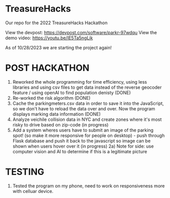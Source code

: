 # TreasureHacks
Our repo for the 2022 TreasureHacks Hackathon

View the devpost: https://devpost.com/software/parkr-97wdqu
View the demo video: https://youtu.be/IE5Ta5ngLik


As of 10/28/2023 we are starting the project again!


# POST HACKATHON

1) Reworked the whole programming for time efficiency, using less libraries and using csv files to get data instead of the reverse geocoder feature / using openAI to find population denisty (DONE)
2) Re-worked the risk algorithm  (DONE)
3) Cache the parkingmeters.csv data in order to save it into the JavaScript, so we don't have to reload the data over and over. Now the program displays marking data information (DONE)
4) Analyze veichile collision data in NYC and create zones where it's most risky to drive based on zip-code (in progress)
5) Add a system wheres users have to submit an image of the parking spot! (so make it more responsive for people on desktop) - push through Flask database and push it back to the javascript so image can be shown when users hover over it (in progress)
  2a) Note for side: use computer vision and AI to determine if this is a legitimate picture


# TESTING
1) Tested the program on my phone, need to work on responsiveness more with celluar device.
